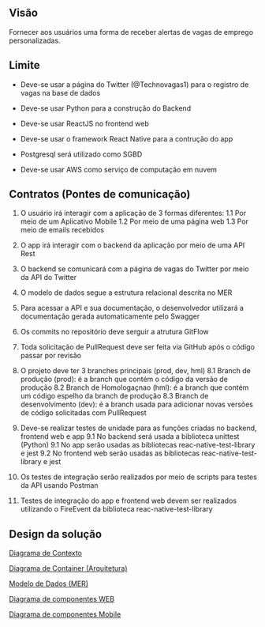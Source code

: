 ## Visão

Fornecer aos usuários uma forma de receber alertas de vagas de emprego personalizadas.

## Limite

- Deve-se usar a página do Twitter (@Technovagas1) para o registro de vagas na base de dados

- Deve-se usar Python para a construção do Backend

- Deve-se usar ReactJS no frontend web

- Deve-se usar o framework React Native para a contrução do app 

- Postgresql será utilizado como SGBD

- Deve-se usar AWS como serviço de computação em nuvem


## Contratos (Pontes de comunicação)

1. O usuário irá interagir com a aplicação de 3 formas diferentes:
 1.1 Por meio de um Aplicativo Mobile
 1.2 Por meio de uma página web
 1.3 Por meio de emails recebidos

2. O app irá interagir com o backend da aplicação por meio de uma API Rest

3. O backend se comunicará com a página de vagas do Twitter por meio da API do Twitter

4. O modelo de dados segue a estrutura relacional descrita no MER

5. Para acessar a API e sua documentação, o desenvolvedor utilizará a documentação gerada automaticamente pelo Swagger

6. Os commits no repositório deve serguir a atrutura GitFlow

7. Toda solicitação de PullRequest deve ser feita via GitHub após o código passar por revisão

8. O projeto deve ter 3 branches principais (prod, dev, hml)
  8.1 Branch de produção (prod): é a branch que contém o código da versão de produção
  8.2 Branch de Homologaçnao (hml): é a branch que contém um código espelho da branch de produção
  8.3 Branch de desenvolvimento (dev): é a branch usada para adicionar novas versões de código solicitadas com PullRequest

9. Deve-se realizar testes de unidade para as funções criadas no backend, frontend web e app
  9.1 No backend será usada a biblioteca unittest (Python)
  9.1 No app serão usadas as bibliotecas reac-native-test-library e jest
  9.2 No frontend web serão usadas as bibliotecas reac-native-test-library e jest

10. Os testes de integração serão realizados por meio de scripts para testes da API usando Postman

11. Testes de integração do app e frontend web devem ser realizados utilizando o FireEvent da biblioteca reac-native-test-library

## Design da solução

[Diagrama de Contexto](https://user-images.githubusercontent.com/29666978/202816195-2650b8c7-588e-4b17-9621-7adad2ef12a7.jpg)

[Diagrama de Container (Arquitetura)](https://raw.githubusercontent.com/Denky-san/DesignSoftware-2022/master/Diagramas/Diagrama%20de%20Container.jpg)

[Modelo de Dados (MER)](https://raw.githubusercontent.com/Denky-san/DesignSoftware-2022/master/Diagramas/DER.png)

[Diagrama de componentes WEB](https://raw.githubusercontent.com/Denky-san/DesignSoftware-2022/master/Diagramas/Diagrama%20de%20Componentes_Web.jpeg)

[Diagrama de componentes Mobile](https://raw.githubusercontent.com/Denky-san/DesignSoftware-2022/master/Diagramas/Web-server-basico.jpg)
